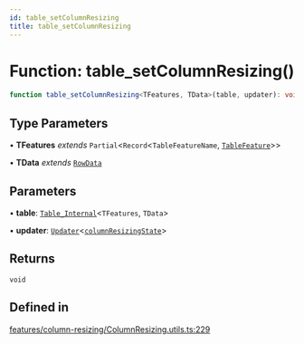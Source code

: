 ```yaml
---
id: table_setColumnResizing
title: table_setColumnResizing
---
```


# Function: table\_setColumnResizing()

```ts
function table_setColumnResizing<TFeatures, TData>(table, updater): void
```

## Type Parameters

• **TFeatures** *extends* `Partial`\<`Record`\<`TableFeatureName`, [`TableFeature`](../interfaces/tablefeature.md)\>\>

• **TData** *extends* [`RowData`](../type-aliases/rowdata.md)

## Parameters

• **table**: [`Table_Internal`](../type-aliases/table_internal.md)\<`TFeatures`, `TData`\>

• **updater**: [`Updater`](../type-aliases/updater.md)\<[`columnResizingState`](../interfaces/columnresizingstate.md)\>

## Returns

`void`

## Defined in

[features/column-resizing/ColumnResizing.utils.ts:229](https://github.com/TanStack/table/blob/main/packages/table-core/src/features/column-resizing/ColumnResizing.utils.ts#L229)
